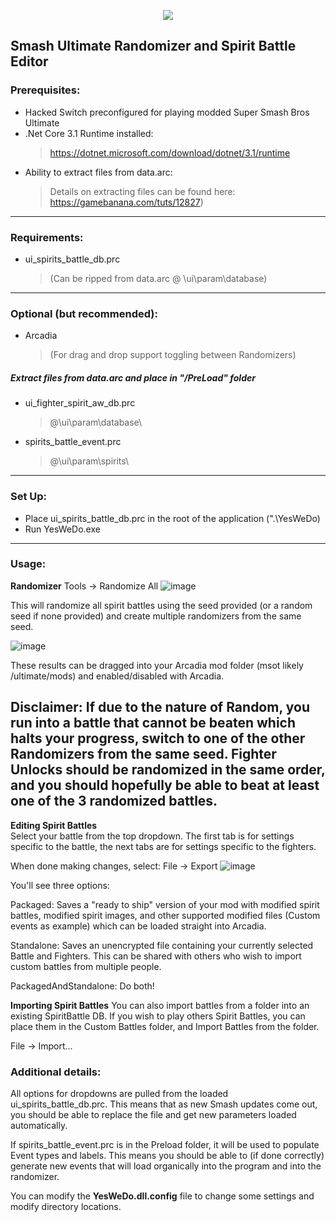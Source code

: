 <p align="center">
  <img src="https://user-images.githubusercontent.com/6089807/109901215-4a48ff00-7c5e-11eb-8895-14f9f4628b35.png">
</p>

## Smash Ultimate Randomizer and Spirit Battle Editor

### Prerequisites:

  - Hacked Switch preconfigured for playing modded Super Smash Bros Ultimate
  - .Net Core 3.1 Runtime installed: 
    >https://dotnet.microsoft.com/download/dotnet/3.1/runtime
  - Ability to extract files from data.arc:  
    >Details on extracting files can be found here: https://gamebanana.com/tuts/12827)
  
__________________________________
  
### Requirements:

  - ui_spirits_battle_db.prc 
    >(Can be ripped from data.arc @ \ui\param\database\)
  
__________________________________

### Optional (but recommended):

- Arcadia 
  >(For drag and drop support toggling between Randomizers)

##### Extract files from data.arc and place in "/PreLoad" folder

  - ui_fighter_spirit_aw_db.prc
    >@\ui\param\database\  
  - spirits_battle_event.prc
    >@\ui\param\spirits\
  
__________________________________

### Set Up:

  - Place ui_spirits_battle_db.prc in the root of the application (".\YesWeDo\)  
  - Run YesWeDo.exe
__________________________________
  
### Usage:

  **Randomizer**
  Tools -> Randomize All
  ![image](https://user-images.githubusercontent.com/6089807/109874328-94b58600-7c34-11eb-8cf6-663e6702b890.png)
  
  This will randomize all spirit battles using the seed provided (or a random seed if none provided) and create multiple randomizers from the same seed.  
  
  ![image](https://user-images.githubusercontent.com/6089807/109873955-1527b700-7c34-11eb-91f9-0bcd0bdc4937.png)
  
  These results can be dragged into your Arcadia mod folder (msot likely /ultimate/mods) and enabled/disabled with Arcadia.
  
##  Disclaimer: If due to the nature of Random, you run into a battle that cannot be beaten which halts your progress, switch to one of the other Randomizers from the same seed.  Fighter Unlocks should be randomized in the same order, and you should hopefully be able to beat at least one of the 3 randomized battles.  
  
  **Editing Spirit Battles**  
  Select your battle from the top dropdown.  The first tab is for settings specific to the battle, the next tabs are for settings specific to the fighters.  

When done making changes, select: File -> Export
![image](https://user-images.githubusercontent.com/6089807/109875154-b19e8900-7c35-11eb-85ec-3155f02b685c.png)

You'll see three options: 

  Packaged: Saves a "ready to ship" version of your mod with modified spirit battles, modified spirit images, and other supported modified files (Custom events as example) which can be loaded straight into Arcadia.  
  
  Standalone:  Saves an unencrypted file containing your currently selected Battle and Fighters.  This can be shared with others who wish to import custom battles from multiple people.  
  
  PackagedAndStandalone: Do both!

**Importing Spirit Battles**
You can also import battles from a folder into an existing SpiritBattle DB.  If you wish to play others Spirit Battles, you can place them in the Custom Battles folder, and Import Battles from the folder.  

File -> Import... 

### Additional details: 
All options for dropdowns are pulled from the loaded ui_spirits_battle_db.prc.  This means that as new Smash updates come out, you should be able to replace the file and get new parameters loaded automatically.  

If spirits_battle_event.prc is in the Preload folder, it will be used to populate Event types and labels.  This means you should be able to (if done correctly) generate new events that will load organically into the program and into the randomizer.  

You can modify the **YesWeDo.dll.config** file to change some settings and modify directory locations.  
